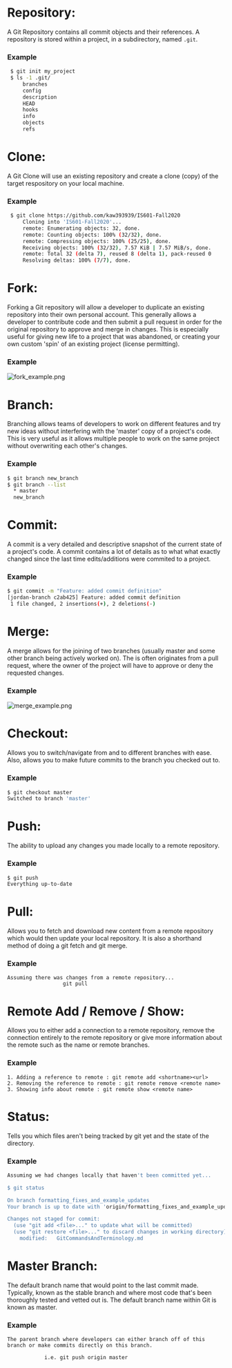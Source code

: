 # Repository:
A Git Repository contains all commit objects and their references. A repository is stored within a project, in a subdirectory, named `.git`.
### Example
```bash
 $ git init my_project
 $ ls -1 .git/
	 branches
	 config
	 description
	 HEAD
	 hooks
	 info
	 objects
	 refs
```

# Clone:
A Git Clone will use an existing repository and create a clone (copy) of the target respository on your local machine.
### Example
```bash
 $ git clone https://github.com/kaw393939/IS601-Fall2020
	 Cloning into 'IS601-Fall2020'...
	 remote: Enumerating objects: 32, done.
	 remote: Counting objects: 100% (32/32), done.
	 remote: Compressing objects: 100% (25/25), done.
	 Receiving objects: 100% (32/32), 7.57 KiB | 7.57 MiB/s, done.
	 remote: Total 32 (delta 7), reused 8 (delta 1), pack-reused 0
	 Resolving deltas: 100% (7/7), done.
```


# Fork:
Forking a Git repository will allow a developer to duplicate an existing repository into their own personal account. This generally allows a developer to contribute code and then submit a pull request in order for the original repository to approve and merge in changes. This is especially useful for giving new life to a project that was abandoned, or creating your own custom 'spin' of an existing project (license permitting).
### Example
![fork_example.png](./images/fork_example.png "fork example")


# Branch:
Branching allows teams of developers to work on different features and try new ideas without interfering with the 'master' copy of a project's code. This is very useful as it allows multiple people to work on the same project without overwriting each other's changes.
### Example
```bash
$ git branch new_branch
$ git branch --list
  * master
  new_branch
```

# Commit:
A commit is a very detailed and descriptive snapshot of the current state of a project's code. A commit contains a lot of details as to what what exactly changed since the last time edits/additions were commited to a project.
### Example
```bash
$ git commit -m "Feature: added commit definition"
[jordan-branch c2ab425] Feature: added commit definition
 1 file changed, 2 insertions(+), 2 deletions(-)
```

# Merge:
A merge allows for the joining of two branches (usually master and some other branch being actively worked on). The is often originates from a pull request, where the owner of the project will have to approve or deny the requested changes.
### Example
![merge_example.png](./images/merge_example.png "merge example")

# Checkout:
Allows you to switch/navigate from and to different branches with ease. Also, allows you to make future commits to the branch you checked out to.    
### Example    
```bash
$ git checkout master
Switched to branch 'master'
```
                                   
# Push:
The ability to upload any changes you made locally to a remote repository.
### Example
```bash
$ git push
Everything up-to-date 
```
                    
# Pull:
Allows you to fetch and download new content from a remote repository which would then update your local repository. It is also a shorthand method of doing a git fetch and git merge.         
### Example
```
Assuming there was changes from a remote repository...
                  git pull  
```  
                                        
# Remote Add / Remove / Show:
Allows you to either add a connection to a remote repository, remove the connection entirely to the remote repository or give more information about the remote such as the name or remote branches.
### Example
```
1. Adding a reference to remote : git remote add <shortname><url>
2. Removing the reference to remote : git remote remove <remote name>
3. Showing info about remote : git remote show <remote name>
```

# Status:
Tells you which files aren't being tracked by git yet and the state of the directory.
### Example
```bash
Assuming we had changes locally that haven't been committed yet...

$ git status

On branch formatting_fixes_and_example_updates
Your branch is up to date with 'origin/formatting_fixes_and_example_updates'.

Changes not staged for commit:
  (use "git add <file>..." to update what will be committed)
  (use "git restore <file>..." to discard changes in working directory)
	modified:   GitCommandsAndTerminology.md                     
```
                        
# Master Branch:
The default branch name that would point to the last commit made. Typically, known as the stable branch and where most code that's been thoroughly tested and vetted out is. The default branch name within Git is known as master.
### Example 
```
The parent branch where developers can either branch off of this branch or make commits directly on this branch.
            
            i.e. git push origin master
```
